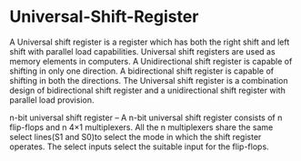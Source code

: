 # Universal-Shift-Register
A Universal shift register is a register which has both the right shift and left shift with parallel load capabilities. Universal shift registers are used as memory elements in computers. A Unidirectional shift register is capable of shifting in only one direction. A bidirectional shift register is capable of shifting in both the directions. The Universal shift register is a combination design of bidirectional shift register and a unidirectional shift register with parallel load provision.  

n-bit universal shift register – A n-bit universal shift register consists of n flip-flops and n 4×1 multiplexers. All the n multiplexers share the same select lines(S1 and S0)to select the mode in which the shift register operates. The select inputs select the suitable input for the flip-flops.
